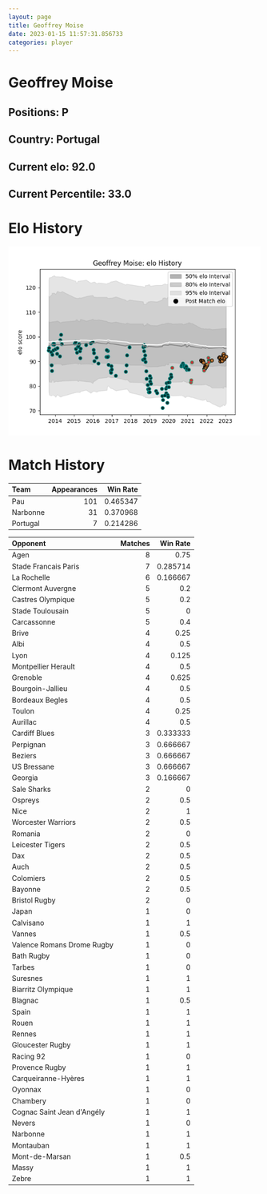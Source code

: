 ```yaml
---  
layout: page  
title: Geoffrey Moise  
date: 2023-01-15 11:57:31.856733  
categories: player  
---
```

# Geoffrey Moise

## Positions: P

## Country: Portugal

## Current elo: 92.0

## Current Percentile: 33.0

# Elo History


![elo history](history_GeoffreyMoise.png)
# Match History


| Team     |   Appearances |   Win Rate |
|:---------|--------------:|-----------:|
| Pau      |           101 |   0.465347 |
| Narbonne |            31 |   0.370968 |
| Portugal |             7 |   0.214286 |

| Opponent                   |   Matches |   Win Rate |
|:---------------------------|----------:|-----------:|
| Agen                       |         8 |   0.75     |
| Stade Francais Paris       |         7 |   0.285714 |
| La Rochelle                |         6 |   0.166667 |
| Clermont Auvergne          |         5 |   0.2      |
| Castres Olympique          |         5 |   0.2      |
| Stade Toulousain           |         5 |   0        |
| Carcassonne                |         5 |   0.4      |
| Brive                      |         4 |   0.25     |
| Albi                       |         4 |   0.5      |
| Lyon                       |         4 |   0.125    |
| Montpellier Herault        |         4 |   0.5      |
| Grenoble                   |         4 |   0.625    |
| Bourgoin-Jallieu           |         4 |   0.5      |
| Bordeaux Begles            |         4 |   0.5      |
| Toulon                     |         4 |   0.25     |
| Aurillac                   |         4 |   0.5      |
| Cardiff Blues              |         3 |   0.333333 |
| Perpignan                  |         3 |   0.666667 |
| Beziers                    |         3 |   0.666667 |
| US Bressane                |         3 |   0.666667 |
| Georgia                    |         3 |   0.166667 |
| Sale Sharks                |         2 |   0        |
| Ospreys                    |         2 |   0.5      |
| Nice                       |         2 |   1        |
| Worcester Warriors         |         2 |   0.5      |
| Romania                    |         2 |   0        |
| Leicester Tigers           |         2 |   0.5      |
| Dax                        |         2 |   0.5      |
| Auch                       |         2 |   0.5      |
| Colomiers                  |         2 |   0.5      |
| Bayonne                    |         2 |   0.5      |
| Bristol Rugby              |         2 |   0        |
| Japan                      |         1 |   0        |
| Calvisano                  |         1 |   1        |
| Vannes                     |         1 |   0.5      |
| Valence Romans Drome Rugby |         1 |   0        |
| Bath Rugby                 |         1 |   0        |
| Tarbes                     |         1 |   0        |
| Suresnes                   |         1 |   1        |
| Biarritz Olympique         |         1 |   1        |
| Blagnac                    |         1 |   0.5      |
| Spain                      |         1 |   1        |
| Rouen                      |         1 |   1        |
| Rennes                     |         1 |   1        |
| Gloucester Rugby           |         1 |   1        |
| Racing 92                  |         1 |   0        |
| Provence Rugby             |         1 |   1        |
| Carqueiranne-Hyères        |         1 |   1        |
| Oyonnax                    |         1 |   0        |
| Chambery                   |         1 |   0        |
| Cognac Saint Jean d'Angély |         1 |   1        |
| Nevers                     |         1 |   0        |
| Narbonne                   |         1 |   1        |
| Montauban                  |         1 |   1        |
| Mont-de-Marsan             |         1 |   0.5      |
| Massy                      |         1 |   1        |
| Zebre                      |         1 |   1        |